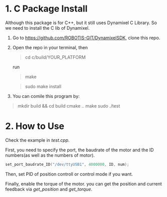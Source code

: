 # 1. C Package Install

Although this package is for C++, but it still uses Dynamixel C Library. So we need to install the C lib of Dynamixel.
1. Go to https://github.com/ROBOTIS-GIT/DynamixelSDK, clone this repo.
2. Open the repo in your terminal, then
    >cd c/build/YOUR_PLATFORM

    run 
    >make

    >sudo make install
    
3. You can comile this program by:

> mkdir build && cd build
> cmake ..
> make
> sudo ./test
# 2. How to Use

Check the example in *test.cpp*.

First, you need to specify the port, the baudrate of the motor and the ID numbers(as well as the numbers of motor).


```C
set_port_baudrate_ID("/dev/ttyUSB1", 4000000, ID, num);
```

Then, set PID of position controll or control mode if you want.

Finally, enable the torque of the motor. you can get the position and current feedback via *get_position* and *get_torque*.
